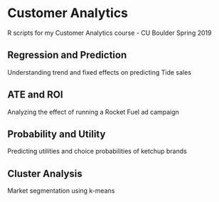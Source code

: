 # Customer Analytics
R scripts for my Customer Analytics course - CU Boulder Spring 2019

## Regression and Prediction
Understanding trend and fixed effects on predicting Tide sales

## ATE and ROI
Analyzing the effect of running a Rocket Fuel ad campaign 

## Probability and Utility
Predicting utilities and choice probabilities of ketchup brands

## Cluster Analysis
Market segmentation using k-means
